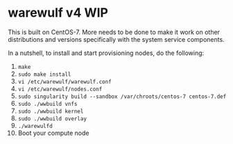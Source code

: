 # warewulf v4 WIP

This is built on CentOS-7. More needs to be done to make it work on other
distributions and versions specifically with the system service
components.

In a nutshell, to install and start provisioning nodes, do the following:

1. `make`
2. `sudo make install`
3. `vi /etc/warewulf/warewulf.conf`
4. `vi /etc/warewulf/nodes.conf`
5. `sudo singularity build --sandbox /var/chroots/centos-7 centos-7.def`
6. `sudo ./wwbuild vnfs`
7. `sudo ./wwbuild kernel`
8. `sudo ./wwbuild overlay`
9. `./warewulfd`
10. Boot your compute node

